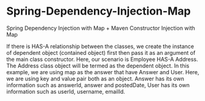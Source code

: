 # Spring-Dependency-Injection-Map
Spring Dependency Injection with Map + Maven
Constructor Injection with Map

If there is HAS-A relationship between the classes, we create the instance of dependent object (contained object) first then pass it as an argument of the main class constructor. Here, our scenario is Employee HAS-A Address. The Address class object will be termed as the dependent object.
In this example, we are using map as the answer that have Answer and User. Here, we are using key and value pair both as an object. Answer has its own information such as answerId, answer and postedDate, User has its own information such as userId, username, emailId.
